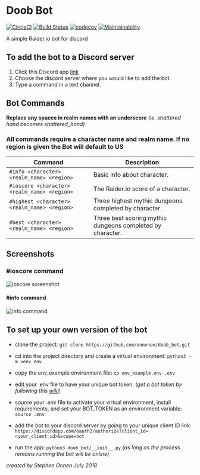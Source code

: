 # Doob Bot

[![CircleCI](https://circleci.com/gh/onnenon/doob_bot.svg?style=svg)](https://circleci.com/gh/onnenon/doob_bot)
[![Build Status](https://travis-ci.org/onnenon/doob_bot.svg?branch=master)](https://travis-ci.org/onnenon/doob_bot)
[![codecov](https://codecov.io/gh/onnenon/doob_bot/branch/master/graph/badge.svg)](https://codecov.io/gh/onnenon/doob_bot)
[![Maintainability](https://api.codeclimate.com/v1/badges/673d65713d212728cd2c/maintainability)](https://codeclimate.com/github/onnenon/doob_bot/maintainability)

A simple Raider.io bot for discord

## To add the bot to a Discord server

1. Click this Discord app [link](https://discordapp.com/oauth2/authorize?client_id=447202191909060613&scope=bot)
2. Choose the discord server where you would like to add the bot.
3. Type a command in a text channel.

## Bot Commands

**Replace any spaces in realm names with an underscore** *(ie. shattered hand becomes shattered_hand)*

### All commands require a character name and realm name. If no region is given the Bot will default to US

| Command                                      | Description                                                |
| -------------------------------------------- | ---------------------------------------------------------- |
| `#info <character> <realm_name> <region>`    | Basic info about character.                                |
| `#ioscore <character> <realm_name> <region>` | The Raider.io score of a character.                        |
| `#highest <character> <realm_name> <region>` | Three highest mythic dungeons completed by character.      |
| `#best <character> <realm_name> <region>`    | Three best scoring mythic dungeons completed by character. |

## Screenshots

### #ioscore command

![ioscore screenshot](media/ioscore_screen.png)

#### #info command

![info command](media/info_screen.png)

## To set up your own version of the bot

* clone the project: `git clone https://github.com/onnenon/doob_bot.git`

* cd into the project directory and create a virtual environment: `python3 -m venv env`

* copy the env_example environment file: `cp env_example.env .env`

* edit your .env file to have your unique bot token. (*get a bot token by following this [wiki](https://github.com/reactiflux/discord-irc/wiki/Creating-a-discord-bot-&-getting-a-token)*)

* source your .env file to activate your virtual environment, install requirements, and set your BOT_TOKEN as an environment variable: `source .env`

* add the bot to your discord server by going to your unique client ID link: `https://discordapp.com/oauth2/authorize?client_id=<your_client_id>&scope=bot`

* run the app: `python3 doob_bot/__init__.py` *(as long as the process remains running the bot will be online)*


*created by Stephen Onnen July 2018*
